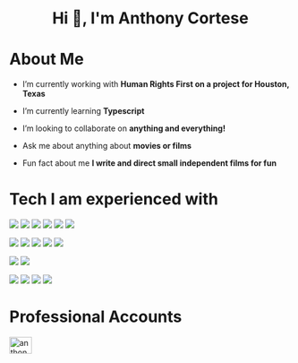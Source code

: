
<h1 align="center">Hi 👋, I'm Anthony Cortese</h1>

<h1>About Me</h1>

- I’m currently working with **Human Rights First on a project for Houston, Texas**

- I’m currently learning **Typescript**

- I’m looking to collaborate on **anything and everything!**

- Ask me about anything about **movies or films**

- Fun fact about me **I write and direct small independent films for fun**



<h1>Tech I am experienced with</h1>


  
  
  ![](https://img.shields.io/badge/React-20232A?style=for-the-badge&logo=react&logoColor=61DAFB)
  ![](https://img.shields.io/badge/Redux-593D88?style=for-the-badge&logo=redux&logoColor=white)
  ![](https://img.shields.io/badge/JavaScript-F7DF1E?style=for-the-badge&logo=javascript&logoColor=black)
  ![](https://img.shields.io/badge/HTML5-E34F26?style=for-the-badge&logo=html5&logoColor=white)
  ![](https://img.shields.io/badge/CSS3-1572B6?style=for-the-badge&logo=css3&logoColor=white)
  ![](https://img.shields.io/badge/Bootstrap-563D7C?style=for-the-badge&logo=bootstrap&logoColor=white)

  
  ![](https://img.shields.io/badge/Node.js-339933?style=for-the-badge&logo=nodedotjs&logoColor=whiteboard )
  ![](https://img.shields.io/badge/Express.js-000000?style=for-the-badge&logo=express&logoColor=white)
  ![](https://img.shields.io/badge/PostgreSQL-316192?style=for-the-badge&logo=postgresql&logoColor=white)
  ![](https://img.shields.io/badge/SQLite-07405E?style=for-the-badge&logo=sqlite&logoColor=white)
  ![](https://img.shields.io/badge/Python-FFD43B?style=for-the-badge&logo=python&logoColor=darkgreen)
  
  
  ![](https://img.shields.io/badge/Cypress-17202C?style=for-the-badge&logo=cypress&logoColor=white)
  ![](https://img.shields.io/badge/Jest-C21325?style=for-the-badge&logo=jest&logoColor=white)

  
  
  ![](https://img.shields.io/badge/Adobe%20Premiere%20Pro-9999FF?style=for-the-badge&logo=Adobe%20Premiere%20Pro&logoColor=white)
  ![](https://img.shields.io/badge/Adobe%20Photoshop-31A8FF?style=for-the-badge&logo=Adobe%20Photoshop&logoColor=black)
  ![](https://img.shields.io/badge/Adobe%20XD-470137?style=for-the-badge&logo=Adobe%20XD&logoColor=#FF61F6)
  ![](https://img.shields.io/badge/Figma-F24E1E?style=for-the-badge&logo=figma&logoColor=white)
  
  
<!--   ![Top Langs](https://github-readme-stats.vercel.app/api/top-langs/?username=Anthony-Cortese&theme=tokyonight) -->
  
  <h1>Professional Accounts</h1>
<p align="left">
<a href="https://linkedin.com/in/anthony-cortese" target="blank"><img align="center" src="https://raw.githubusercontent.com/rahuldkjain/github-profile-readme-generator/master/src/images/icons/Social/linked-in-alt.svg" alt="anthony-cortese" height="30" width="40" /></a>
</p>



	

  

